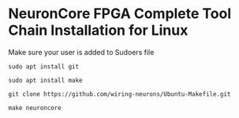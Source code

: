 # NeuronCore FPGA Complete Tool Chain Installation for Linux

Make sure your user is added to Sudoers file
```
sudo apt install git
```

```
sudo apt install make
```

```
git clone https://github.com/wiring-neurons/Ubuntu-Makefile.git
```

```
make neuroncore
```

